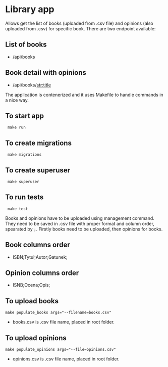 # Library app
Allows get the list of books (uploaded from .csv file) and opinions (also uploaded from .csv) for specific book.
There are two endpoint available:

## List of books
- /api/books

## Book detail with opinions
- /api/books/<str:title>


The application is contenerized and it uses Makefile to handle commands in a nice way.

## To start app
 
     make run
 
## To create migrations
 
     make migrations
 
## To create superuser
 
     make superuser
 
## To run tests

     make test


Books and opinions have to be uploaded using management command.
They need to be saved in .csv file with proper format and column order, spearated by `;`.
Firstly books need to be uploaded, then opinions for books. 

## Book columns order 
- ISBN;Tytuł;Autor;Gatunek;

## Opinion columns order
- ISNB;Ocena;Opis;


## To upload books

    make populate_books args="--filename=books.csv"


- books.csv is .csv file name, placed in root folder.

## To upload opinions

    make populate_opinions args="--file=opinions.csv"


 - opinions.csv is .csv file name, placed in root folder.
